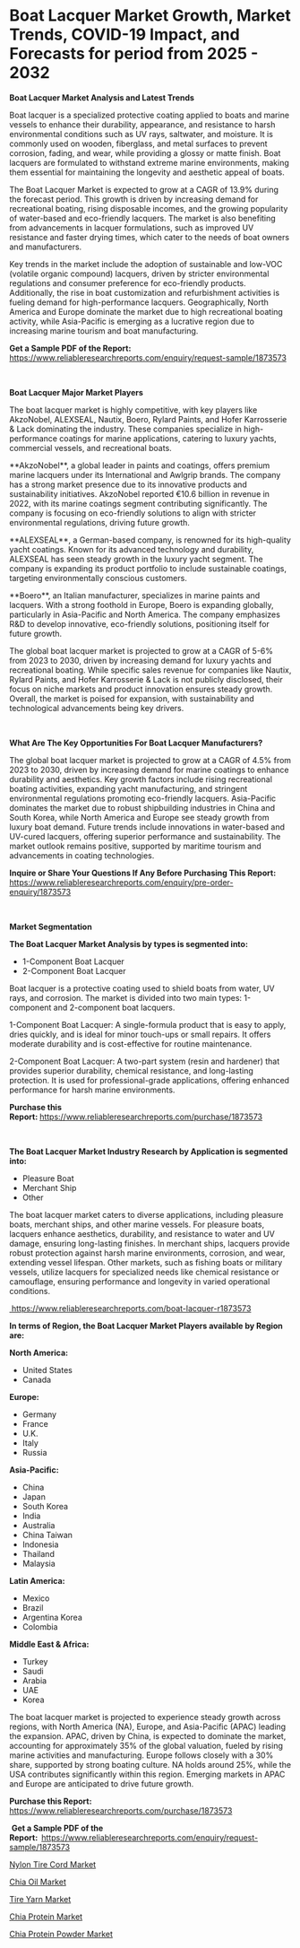<p><h1>Boat Lacquer Market Growth, Market Trends, COVID-19 Impact, and Forecasts for period from 2025 - 2032</h1></p><p><strong>Boat Lacquer Market Analysis and Latest Trends</strong></p>
<p><p>Boat lacquer is a specialized protective coating applied to boats and marine vessels to enhance their durability, appearance, and resistance to harsh environmental conditions such as UV rays, saltwater, and moisture. It is commonly used on wooden, fiberglass, and metal surfaces to prevent corrosion, fading, and wear, while providing a glossy or matte finish. Boat lacquers are formulated to withstand extreme marine environments, making them essential for maintaining the longevity and aesthetic appeal of boats.</p><p>The Boat Lacquer Market is expected to grow at a CAGR of 13.9% during the forecast period. This growth is driven by increasing demand for recreational boating, rising disposable incomes, and the growing popularity of water-based and eco-friendly lacquers. The market is also benefiting from advancements in lacquer formulations, such as improved UV resistance and faster drying times, which cater to the needs of boat owners and manufacturers.</p><p>Key trends in the market include the adoption of sustainable and low-VOC (volatile organic compound) lacquers, driven by stricter environmental regulations and consumer preference for eco-friendly products. Additionally, the rise in boat customization and refurbishment activities is fueling demand for high-performance lacquers. Geographically, North America and Europe dominate the market due to high recreational boating activity, while Asia-Pacific is emerging as a lucrative region due to increasing marine tourism and boat manufacturing.</p></p>
<p><strong>Get a Sample PDF of the Report:&nbsp;</strong> <a href="https://www.reliableresearchreports.com/enquiry/request-sample/1873573?utm_campaign=102&utm_medium=2&utm_source=Github&utm_content=ia&utm_term=25012025&utm_id=boat-lacquer">https://www.reliableresearchreports.com/enquiry/request-sample/1873573</a></p>
<p>&nbsp;</p>
<p><strong>Boat Lacquer Major Market Players</strong></p>
<p><p>The boat lacquer market is highly competitive, with key players like AkzoNobel, ALEXSEAL, Nautix, Boero, Rylard Paints, and Hofer Karrosserie & Lack dominating the industry. These companies specialize in high-performance coatings for marine applications, catering to luxury yachts, commercial vessels, and recreational boats.</p><p>**AkzoNobel**, a global leader in paints and coatings, offers premium marine lacquers under its International and Awlgrip brands. The company has a strong market presence due to its innovative products and sustainability initiatives. AkzoNobel reported €10.6 billion in revenue in 2022, with its marine coatings segment contributing significantly. The company is focusing on eco-friendly solutions to align with stricter environmental regulations, driving future growth.</p><p>**ALEXSEAL**, a German-based company, is renowned for its high-quality yacht coatings. Known for its advanced technology and durability, ALEXSEAL has seen steady growth in the luxury yacht segment. The company is expanding its product portfolio to include sustainable coatings, targeting environmentally conscious customers.</p><p>**Boero**, an Italian manufacturer, specializes in marine paints and lacquers. With a strong foothold in Europe, Boero is expanding globally, particularly in Asia-Pacific and North America. The company emphasizes R&D to develop innovative, eco-friendly solutions, positioning itself for future growth.</p><p>The global boat lacquer market is projected to grow at a CAGR of 5-6% from 2023 to 2030, driven by increasing demand for luxury yachts and recreational boating. While specific sales revenue for companies like Nautix, Rylard Paints, and Hofer Karrosserie & Lack is not publicly disclosed, their focus on niche markets and product innovation ensures steady growth. Overall, the market is poised for expansion, with sustainability and technological advancements being key drivers.</p></p>
<p>&nbsp;</p>
<p><strong>What Are The Key Opportunities For Boat Lacquer Manufacturers?</strong></p>
<p><p>The global boat lacquer market is projected to grow at a CAGR of 4.5% from 2023 to 2030, driven by increasing demand for marine coatings to enhance durability and aesthetics. Key growth factors include rising recreational boating activities, expanding yacht manufacturing, and stringent environmental regulations promoting eco-friendly lacquers. Asia-Pacific dominates the market due to robust shipbuilding industries in China and South Korea, while North America and Europe see steady growth from luxury boat demand. Future trends include innovations in water-based and UV-cured lacquers, offering superior performance and sustainability. The market outlook remains positive, supported by maritime tourism and advancements in coating technologies.</p></p>
<p><strong>Inquire or Share Your Questions If Any Before Purchasing This Report:</strong> <a href="https://www.reliableresearchreports.com/enquiry/pre-order-enquiry/1873573?utm_campaign=102&utm_medium=2&utm_source=Github&utm_content=ia&utm_term=25012025&utm_id=boat-lacquer">https://www.reliableresearchreports.com/enquiry/pre-order-enquiry/1873573</a></p>
<p>&nbsp;</p>
<p><strong>Market Segmentation</strong></p>
<p><strong>The Boat Lacquer Market Analysis by types is segmented into:</strong></p>
<p><ul><li>1-Component Boat Lacquer</li><li>2-Component Boat Lacquer</li></ul></p>
<p><p>Boat lacquer is a protective coating used to shield boats from water, UV rays, and corrosion. The market is divided into two main types: 1-component and 2-component boat lacquers.  </p><p>1-Component Boat Lacquer: A single-formula product that is easy to apply, dries quickly, and is ideal for minor touch-ups or small repairs. It offers moderate durability and is cost-effective for routine maintenance.  </p><p>2-Component Boat Lacquer: A two-part system (resin and hardener) that provides superior durability, chemical resistance, and long-lasting protection. It is used for professional-grade applications, offering enhanced performance for harsh marine environments.</p></p>
<p><strong>Purchase this Report:&nbsp;</strong><a href="https://www.reliableresearchreports.com/purchase/1873573?utm_campaign=102&utm_medium=2&utm_source=Github&utm_content=ia&utm_term=25012025&utm_id=boat-lacquer">https://www.reliableresearchreports.com/purchase/1873573</a></p>
<p>&nbsp;</p>
<p><strong>The Boat Lacquer Market Industry Research by Application is segmented into:</strong></p>
<p><ul><li>Pleasure Boat</li><li>Merchant Ship</li><li>Other</li></ul></p>
<p><p>The boat lacquer market caters to diverse applications, including pleasure boats, merchant ships, and other marine vessels. For pleasure boats, lacquers enhance aesthetics, durability, and resistance to water and UV damage, ensuring long-lasting finishes. In merchant ships, lacquers provide robust protection against harsh marine environments, corrosion, and wear, extending vessel lifespan. Other markets, such as fishing boats or military vessels, utilize lacquers for specialized needs like chemical resistance or camouflage, ensuring performance and longevity in varied operational conditions.</p></p>
<p><a href="https://www.reliableresearchreports.com/boat-lacquer-r1873573?utm_campaign=102&utm_medium=2&utm_source=Github&utm_content=ia&utm_term=25012025&utm_id=boat-lacquer">&nbsp;https://www.reliableresearchreports.com/boat-lacquer-r1873573</a></p>
<p><strong>In terms of Region, the Boat Lacquer Market Players available by Region are:</strong></p>
<p>
    <p> <strong> North America: </strong>
        <ul>
            <li>United States</li>
            <li>Canada</li>
        </ul>
        </p> 
    <p> <strong> Europe: </strong>
        <ul>
            <li>Germany</li>
            <li>France</li>
            <li>U.K.</li>
            <li>Italy</li>
            <li>Russia</li>
        </ul>
        </p> 
    <p> <strong> Asia-Pacific: </strong>
        <ul>
            <li>China</li>
            <li>Japan</li>
            <li>South Korea</li>
            <li>India</li>
            <li>Australia</li>
            <li>China Taiwan</li>
            <li>Indonesia</li>
            <li>Thailand</li>
            <li>Malaysia</li>
        </ul>
        </p> 
    <p> <strong> Latin America: </strong>
        <ul>
            <li>Mexico</li>
            <li>Brazil</li>
            <li>Argentina Korea</li>
            <li>Colombia</li>
        </ul>
        </p> 
    <p> <strong> Middle East & Africa: </strong>
        <ul>
            <li>Turkey</li>
            <li>Saudi</li>
            <li>Arabia</li>
            <li>UAE</li>
            <li>Korea</li>
        </ul>
    </p>
    </p>
<p><p>The boat lacquer market is projected to experience steady growth across regions, with North America (NA), Europe, and Asia-Pacific (APAC) leading the expansion. APAC, driven by China, is expected to dominate the market, accounting for approximately 35% of the global valuation, fueled by rising marine activities and manufacturing. Europe follows closely with a 30% share, supported by strong boating culture. NA holds around 25%, while the USA contributes significantly within this region. Emerging markets in APAC and Europe are anticipated to drive future growth.</p></p>
<p><strong>Purchase this Report: </strong><a href="https://www.reliableresearchreports.com/purchase/1873573?utm_campaign=102&utm_medium=2&utm_source=Github&utm_content=ia&utm_term=25012025&utm_id=boat-lacquer">https://www.reliableresearchreports.com/purchase/1873573</a></p>
<p>&nbsp;<strong>Get a Sample PDF of the Report:&nbsp;&nbsp;</strong><a href="https://www.reliableresearchreports.com/enquiry/request-sample/1873573?utm_campaign=102&utm_medium=2&utm_source=Github&utm_content=ia&utm_term=25012025&utm_id=boat-lacquer">https://www.reliableresearchreports.com/enquiry/request-sample/1873573</a></p>
<p><strong></strong></p>
<p><p><a href="https://github.com/gerlttameka883615/Market-Research-Report-List-1/blob/main/nylon-tire-cord-market.md?utm_campaign=102&utm_medium=2&utm_source=Github&utm_content=ia&utm_term=25012025&utm_id=boat-lacquer">Nylon Tire Cord Market</a></p><p><a href="https://github.com/NargisHussain75/Market-Research-Report-List-1/blob/main/chia-oil-market.md?utm_campaign=102&utm_medium=2&utm_source=Github&utm_content=ia&utm_term=25012025&utm_id=boat-lacquer">Chia Oil Market</a></p><p><a href="https://github.com/pearlinewhite4692/Market-Research-Report-List-1/blob/main/tire-yarn-market.md?utm_campaign=102&utm_medium=2&utm_source=Github&utm_content=ia&utm_term=25012025&utm_id=boat-lacquer">Tire Yarn Market</a></p><p><a href="https://github.com/FlorianWolf90/Market-Research-Report-List-1/blob/main/chia-protein-market.md?utm_campaign=102&utm_medium=2&utm_source=Github&utm_content=ia&utm_term=25012025&utm_id=boat-lacquer">Chia Protein Market</a></p><p><a href="https://github.com/hillsmyung726/Market-Research-Report-List-1/blob/main/chia-protein-powder-market.md?utm_campaign=102&utm_medium=2&utm_source=Github&utm_content=ia&utm_term=25012025&utm_id=boat-lacquer">Chia Protein Powder Market</a></p></p>